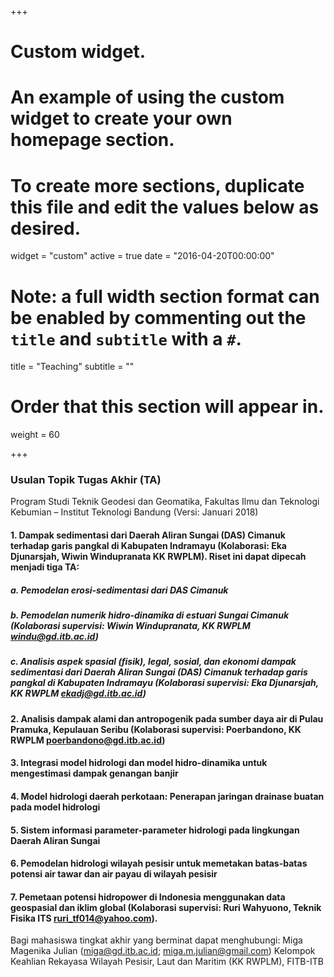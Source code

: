 +++
# Custom widget.
# An example of using the custom widget to create your own homepage section.
# To create more sections, duplicate this file and edit the values below as desired.
widget = "custom"
active = true
date = "2016-04-20T00:00:00"

# Note: a full width section format can be enabled by commenting out the `title` and `subtitle` with a `#`.
title = "Teaching"
subtitle = ""

# Order that this section will appear in.
weight = 60

+++

### Usulan Topik Tugas Akhir (TA) 
 Program Studi Teknik Geodesi dan Geomatika, Fakultas Ilmu dan Teknologi Kebumian – Institut Teknologi Bandung (Versi: Januari 2018)

#### 1.	Dampak sedimentasi dari Daerah Aliran Sungai (DAS) Cimanuk terhadap garis pangkal di Kabupaten Indramayu (Kolaborasi: Eka Djunarsjah, Wiwin Windupranata KK RWPLM). Riset ini dapat dipecah menjadi tiga TA:
##### a.	Pemodelan erosi-sedimentasi dari DAS Cimanuk 
##### b.	Pemodelan numerik hidro-dinamika di estuari Sungai Cimanuk (Kolaborasi supervisi: Wiwin Windupranata, KK RWPLM windu@gd.itb.ac.id)
##### c.	Analisis aspek spasial (fisik), legal, sosial, dan ekonomi dampak sedimentasi dari Daerah Aliran Sungai (DAS) Cimanuk terhadap garis pangkal di Kabupaten Indramayu (Kolaborasi supervisi: Eka Djunarsjah, KK RWPLM ekadj@gd.itb.ac.id)
#### 2.	Analisis dampak alami dan antropogenik pada sumber daya air di Pulau Pramuka, Kepulauan Seribu (Kolaborasi supervisi: Poerbandono, KK RWPLM poerbandono@gd.itb.ac.id)
#### 3.	Integrasi model hidrologi dan model hidro-dinamika untuk mengestimasi dampak genangan banjir 
#### 4.	Model hidrologi daerah perkotaan: Penerapan jaringan drainase buatan pada model hidrologi
#### 5.	Sistem informasi parameter-parameter hidrologi pada lingkungan Daerah Aliran Sungai
#### 6.	Pemodelan hidrologi wilayah pesisir untuk memetakan batas-batas potensi air tawar dan air payau di wilayah pesisir
#### 7.	Pemetaan potensi hidropower di Indonesia menggunakan data geospasial dan iklim global (Kolaborasi supervisi: Ruri Wahyuono, Teknik Fisika ITS ruri_tf014@yahoo.com).

 Bagi mahasiswa tingkat akhir yang berminat dapat menghubungi:
 Miga Magenika Julian (miga@gd.itb.ac.id; miga.m.julian@gmail.com)
 Kelompok Keahlian Rekayasa Wilayah Pesisir, Laut dan Maritim (KK RWPLM), FITB-ITB


